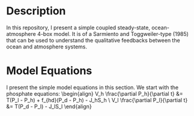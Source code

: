 # Description
In this repository, I present a simple coupled steady-state, ocean-atmosphere 4-box model. It is of a Sarmiento and Toggweiler-type (1985) that can be used to understand the qualitative feedbacks between the ocean and atmosphere systems. 

# Model Equations
I present the simple model equations in this section. We start with the phosphate equations:
\begin{align}
  V_h \frac{\partial P_h}{\partial t} &= T(P_l - P_h) + f_{hd}(P_d - P_h) - J_hS_h \\
  V_l \frac{\partial P_l}{\partial t} &= T(P_d - P_l) - J_lS_l
\end{align}
